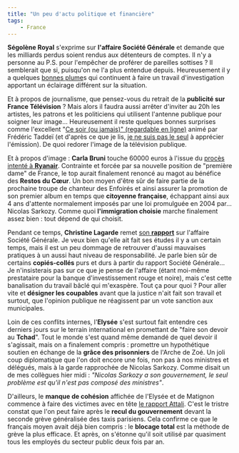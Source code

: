 ```yaml
---
title: "Un peu d'actu politique et financière"
tags:
    - France
---
```


**S&#233;gol&#232;ne Royal** s'exprime sur **l'affaire Soci&#233;t&#233;
G&#233;n&#233;rale** et demande que les milliards perdus soient rendus aux
d&#233;tenteurs de comptes. Il n'y a personne au P.S. pour l'emp&#234;cher de
prof&#233;rer de pareilles sottises ? Il semblerait que si, puisqu'on ne l'a
plus entendue depuis. Heureusement il y a quelques
[bonnes plume](http://www.lesechos.fr/31/01/2008/LesEchos/20100-083-ECH_societe-generale---chef-d-oeuvre-en-peril.htm)s
qui continuent &#224; faire un travail d'investigation apportant un
&#233;clairage diff&#233;rent sur la situation.</p>

Et &#224; propos de journalisme, que pensez-vous du retrait de la
**publicit&#233; sur France T&#233;l&#233;vision** ? Mais alors il faudra aussi
arr&#234;ter d'inviter au 20h les artistes, les patrons et les politiciens qui
utilisent l'antenne publique pour soigner leur image… Heureusement il reste
quelques bonnes surprises comme l'excellent
&quot;[Ce soir (ou jamais)&quot; (regardable en ligne)](http://www.france2.fr/emissions/ce-soir-ou-jamais)
anim&#233; par Fr&#233;d&#233;ric Tadde&#239; (et d'apr&#232;s ce que je lis,
[je ne suis pas le seul](http://www.leblogfinance.com/2008/01/c-du-bidon.html)
&#224; appr&#233;cier l'&#233;mission). De quoi redorer l'image de la
t&#233;l&#233;vision publique.

Et &#224; propos d'image : **Carla Bruni** touche 60000 euros &#224; l'issue du
[proc&#232;s intent&#233; &#224; **Ryanair**](http://www.lepoint.fr/actualites-societe/2008-01-30/nicolas-sarkozy-poursuit-ryanair/920/0/221241).
Contrainte et forc&#233;e par sa nouvelle position de &quot;premi&#232;re
dame&quot; de France, le top aurait finalement renonc&#233; au magot au
b&#233;n&#233;fice des **Restos du C&#339;ur**. Un bon moyen d'&#234;tre
s&#251;r de faire partie de la prochaine troupe de chanteur des Enfoir&#233;s et
ainsi assurer la promotion de son premier album en temps que **citoyenne
fran&#231;aise**, &#233;chappant ainsi aux 4 ans d'attente normalement
impos&#233;s par une loi promulgu&#233;e en 2004 par… Nicolas Sarkozy. Comme
quoi **l'immigration choisie** marche finalement assez bien : tout d&#233;pend
de qui choisit.

Pendant ce temps, **Christine Lagarde** remet
[son **rapport**](http://medias.lemonde.fr/mmpub/edt/doc/20080204/1007015_rap_societe_generale080204.pdf)
sur l'affaire Soci&#233;t&#233; G&#233;n&#233;rale. Je veux bien qu'elle ait
fait ses &#233;tudes il y a un certain temps, mais il est un peu dommage de
retrouver d'aussi mauvaises pratiques &#224; un aussi haut niveau de
responsabilit&#233;. Je parle bien s&#251;r de certains
**copi&#233;s-coll&#233;s** purs et durs &#224; partir du rapport
Soci&#233;t&#233; G&#233;n&#233;rale… Je n'insisterais pas sur ce que je pense
de l'affaire (&#233;tant moi-m&#234;me prestataire pour la banque
d'investissement rouge et noire), mais c'est cette banalisation du travail
b&#226;cl&#233; qui m'exasp&#232;re. Tout &#231;a pour quoi ? Pour aller vite et
**d&#233;signer les coupables** avant que la justice n'ait fait son travail et
surtout, que l'opinion publique ne r&#233;agissent par un vote sanction aux
municipales.

Loin de ces conflits internes, l'**Elys&#233;e** s'est surtout fait entendre ces
derniers jours sur le terrain international en promettant de &quot;faire son
devoir au **Tchad**&quot;. Tout le monde s'est quand m&#234;me demand&#233; de
quel devoir il s'agissait, mais on a finalement compris : promettre un
hypoth&#233;tique soutien en &#233;change de la **gr&#226;ce des prisonniers**
de l'Arche de Zo&#233;. Un joli coup diplomatique que l'on doit encore une fois,
non pas &#224; nos ministres et d&#233;l&#233;gu&#233;s, mais &#224; la garde
rapproch&#233;e de Nicolas Sarkozy. Comme disait un de mes coll&#232;gues hier
midi : _&quot;Nicolas Sarkozy a son gouvernement, le seul probl&#232;me est
qu'il n'est pas compos&#233; des ministres&quot;_.

D'ailleurs, le **manque de coh&#233;sion** affich&#233;e de l'Elys&#233;e et de
Matignon commence &#224; faire des victimes avec en t&#234;te
[le rapport Attali](http://www.ladocumentationfrancaise.fr/var/storage/rapports-publics/084000041/0000.pdf).
C'est le tristre constat que l'on peut faire apr&#232;s le **recul du
gouvernement** devant la seconde gr&#232;ve g&#233;n&#233;ralis&#233;e des taxis
parisiens. Cela confirme ce que le fran&#231;ais moyen avait d&#233;j&#224; bien
compris : le **blocage total** est la m&#233;thode de gr&#232;ve la plus
efficace. Et apr&#232;s, on s'&#233;tonne qu'il soit utilis&#233; par quasiment
tous les employ&#233;s du secteur public deux fois par an.
